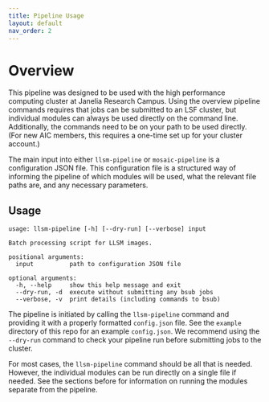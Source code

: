 ```yaml
---
title: Pipeline Usage
layout: default
nav_order: 2
---
```


# Overview

This pipeline was designed to be used with the high performance computing cluster at Janelia Research Campus.  Using the overview pipeline commands requires that jobs can be submitted to an LSF cluster, but individual modules can always be used directly on the command line.  Additionally, the commands need to be on your path to be used directly. (For new AIC members, this requires a one-time set up for your cluster account.)

The main input into either `llsm-pipeline` or `mosaic-pipeline` is a configuration JSON file. This configuration file is a structured way of informing the pipeline of which modules will be used, what the relevant file paths are, and any necessary parameters.

## Usage

```
usage: llsm-pipeline [-h] [--dry-run] [--verbose] input

Batch processing script for LLSM images.

positional arguments:
  input          path to configuration JSON file

optional arguments:
  -h, --help     show this help message and exit
  --dry-run, -d  execute without submitting any bsub jobs
  --verbose, -v  print details (including commands to bsub)
```

The pipeline is initiated by calling the `llsm-pipeline` command and providing it with a properly formatted `config.json` file. See the `example` directory of this repo for an example `config.json`. We recommend using the `--dry-run` command to check your pipeline run before submitting jobs to the cluster.

For most cases, the `llsm-pipeline` command should be all that is needed. However, the individual modules can be run directly on a single file if needed. See the sections before for information on running the modules separate from the pipeline.